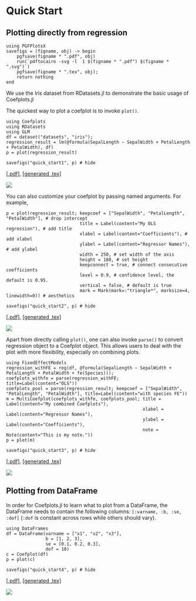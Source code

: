 # Quick Start

## Plotting directly from regression

```@setup pgf
using PGFPlotsX
savefigs = (figname, obj) -> begin
    pgfsave(figname * ".pdf", obj)
    run(`pdftocairo -svg -l  1 $(figname * ".pdf") $(figname * ".svg")`)
    pgfsave(figname * ".tex", obj);
    return nothing
end
```

We use the Iris dataset from RDatasets.jl to demonstrate the basic usage of Coefplots.jl

The quickest way to plot a coefplot is to invoke `plot()`.

```@example pgf
using Coefplots
using RDatasets
using GLM
df = dataset("datasets", "iris");
regression_result = lm(@formula(SepalLength ~ SepalWidth + PetalLength + PetalWidth), df)
p = plot(regression_result)

savefigs("quick_start1", p) # hide
```
[\[.pdf\]](quick_start1.pdf), [\[generated .tex\]](quick_start1.tex)

![](quick_start1.svg)

You can also customize your coefplot by passing named arguments. For example, 

```@example pgf
p = plot(regression_result; keepcoef = ["SepalWidth", "PetalLength", "PetalWidth"], # drop intercept
                            title = Label(content="My OLS regression"), # add title
                            xlabel = Label(content="Coefficients"), # add xlabel
                            ylabel = Label(content="Regressor Names"), # add ylabel
                            width = 250, # set width of the axis
                            height = 180, # set height
                            keepconnect = true, # connect consecutive coefficients
                            level = 0.9, # confidence level, the default is 0.95.
                            vertical = false, # default is true
                            mark = Mark(mark=:"triangle*", marksize=4, linewidth=0)) # aesthetics

savefigs("quick_start2", p) # hide
```
[\[.pdf\]](quick_start2.pdf), [\[generated .tex\]](quick_start2.tex)

![](quick_start2.svg)

Apart from directly calling `plot()`, one can also invoke `parse()` to convert regression object to a Coefplot object. This allows users to deal with the plot with more flexibility, especially on combining plots.

```@example pgf
using FixedEffectModels
regression_withFE = reg(df, @formula(SepalLength ~ SepalWidth + PetalLength + PetalWidth + fe(Species)));
coefplots_withfe = parse(regression_withFE; title=Label(content="OLS"))
coefplots_pool = parse(regression_result; keepcoef = ["SepalWidth", "PetalLength", "PetalWidth"], title=Label(content="with species FE"))
m = MultiCoefplot(coefplots_withfe, coefplots_pool; title = Label(content="My combined Coefplots"),
                                                    xlabel = Label(content="Regressor Names"),
                                                    ylabel = Label(content="Coefficients"),
                                                    note = Note(content="This is my note."))
p = plot(m)

savefigs("quick_start3", p) # hide
```
[\[.pdf\]](quick_start3.pdf), [\[generated .tex\]](quick_start3.tex)

![](quick_start3.svg)


## Plotting from DataFrame
In order for Coefplots.jl to learn what to plot from a DataFrame, the DataFrame needs to contain the following columns: `[:varname, :b, :se, :dof]` (`:dof` is constant across rows while others should vary). 

```@example pgf
using DataFrames
df = DataFrame(varname = ["x1", "x2", "x3"],
               b = [1, 2, 3],
               se = [0.1, 0.2, 0.3],
               dof = 10)
c = Coefplot(df)
p = plot(c)

savefigs("quick_start4", p) # hide
```
[\[.pdf\]](quick_start4.pdf), [\[generated .tex\]](quick_start4.tex)

![](quick_start4.svg)